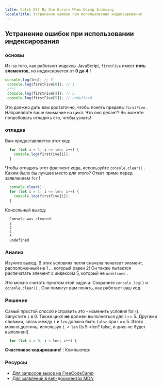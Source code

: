 ```yaml
---
title: Catch Off By One Errors When Using Indexing
localeTitle: Устранение ошибок при использовании индексирования
---
```

## Устранение ошибок при использовании индексирования

### основы

Из-за того, как работают индексы JavaScript, `firstFive` имеет **пять элементов,** но индексируется от **0 до 4** !

```javascript
console.log(len); // 5 
 console.log(firstFive[0]); // 1 
 /**/ 
 console.log(firstFive[4]); // 5 
 console.log(firstFive[5]); // undefined 
```

Это должно дать вам достаточно, чтобы понять пределы `firstFive` . Направляйте ваше внимание на цикл. Что оно делает? Вы можете попробовать отладить его, чтобы узнать!

### отладка

Вам предоставляется этот код:

```javascript
  for (let i = 1; i <= len; i++) { 
    console.log(firstFive[i]); 
  } 
```

Чтобы отладить этот фрагмент кода, используйте `console.clear()` . Каким было бы лучшее место для этого? Ответ прямо перед заявлением `for` !

```javascript
  console.clear(); 
  for (let i = 1; i <= len; i++) { 
    console.log(firstFive[i]); 
  } 
```

Консольный выход:

```text
  Console was cleared. 
  2 
  3 
  4 
  5 
  undefined 
```

### Анализ

Изучите выход. В этих условиях петля сначала печатает элемент, расположенный на 1 ... который равен 2! Он также пытается распечатать элемент с индексом 5, который не `undefined` .

Это можно считать пунктом этой задачи. Сохраните `console.log()` и `console.clear()` . Они помогут вам понять, как работает ваш код.

### Решение

Самый простой способ исправить это - изменить условия for (). Запустите `i` в 0. Также цикл **не** должен выполняться для i == 5. Другими словами, связь между `i` и `len` должна быть `false` при i == 5. Этого можно достичь, используя `i < len` (Is 5 <len? false, и цикл не будет выполнен!).

```javascript
  for (let i = 0; i < len; i++) { 
```

**Счастливое кодирование!** : Компьютер:

### Ресурсы

*   [Для запросов вызов на FreeCodeCamp](https://learn.freecodecamp.org/javascript-algorithms-and-data-structures/basic-javascript/iterate-with-javascript-for-loops)
*   [Для заявлений в веб-документах MDN](https://developer.mozilla.org/en-US/docs/Web/JavaScript/Guide/Loops_and_iteration#for_statement)